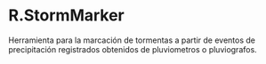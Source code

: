 # R.StormMarker
Herramienta para la marcación de tormentas a partir de eventos de precipitación registrados obtenidos de pluviometros o pluviografos.
